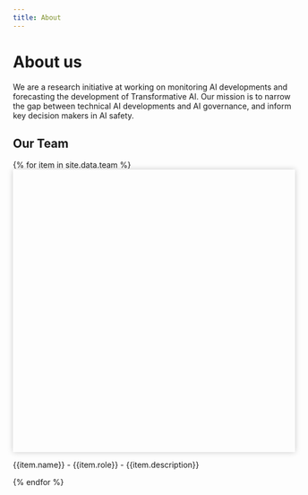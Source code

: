 ```yaml
---
title: About
---
```


<head>
  <style>
    .team-grid {
      grid-column-gap: 20px;
      grid-template-columns: repeat(3, 1fr);
    }

    @media (max-width: 700px) {
      .team-grid { grid-template-columns: repeat(2, 1fr); }
    }

    @media (max-width: 400px) {
      .team-grid { grid-template-columns: repeat(1, 1fr); }
    }

    /*
    @media (min-width: 600px) {
      .team-grid { grid-template-columns: repeat(2, 1fr); }
    }
    */

		.member .mug {
      /*
      width: 100%;
      height: 300px;
      */
      padding-top: 100%;
      box-shadow: 0 0 10px 0 rgb(0 0 0 / 20%);
      background-size: cover;
      background-position: center;
    }
  </style>
</head>

# About us
We are a research initiative at working on monitoring AI developments and forecasting the development of Transformative AI. Our mission is to narrow the gap between technical AI developments and AI governance, and inform key decision makers in AI safety.

## Our Team

<div class="collection-grid team-grid">
  {% for item in site.data.team %}
  <div class="member">
  <!--
    <img src="{{item.image | prepend: '/assets/images/team/' | relative_url }}" style="background-image: ">
  -->
    <div class="mug" style="background-image: url('{{item.image | prepend: '/assets/images/team/' | relative_url }}')"></div>
    <p>{{item.name}} - {{item.role}} - {{item.description}}</p>
  </div>
  {% endfor %}
</div>

